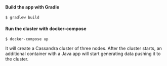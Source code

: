 #### Build the app with Gradle

```terminal
$ gradlew build
```

#### Run the cluster with docker-compose

```terminal
$ docker-compose up
```

It will create a Cassandra cluster of three nodes. After the cluster starts, an additional container with a Java app 
will start generating data pushing it to the cluster. 
